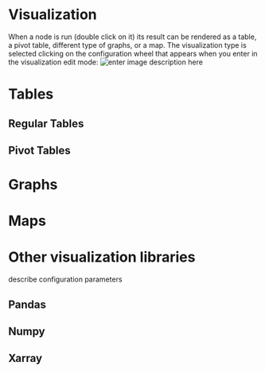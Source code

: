 # Visualization
When a node is run (double click on it) its result can be rendered as a table, a pivot table, different type of graphs, or a map.
The visualization type is selected clicking on the configuration wheel that appears when you enter in the visualization edit mode:
![enter image description here](http://img.pyplan.org/viz-edit-config.png)
# Tables
## Regular Tables
## Pivot Tables
# Graphs
# Maps
# Other visualization libraries

describe configuration parameters
## Pandas
## Numpy
## Xarray

<!--stackedit_data:
eyJoaXN0b3J5IjpbOTQ5NDI3NzYsMTI1OTgyMTMwMCwxNzc0NT
Y5NDcwLDE3NDMwMjE2MDQsLTY4MDkwNTA4NV19
-->